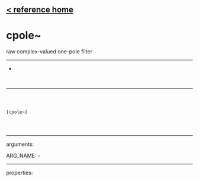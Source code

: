 [< reference home](index.html)
---

# cpole~


raw complex-valued one-pole filter

---

-
<br>


---


```



[cpole~]


            
```

---
arguments:

ARG_NAME: -<br>

---
properties:


